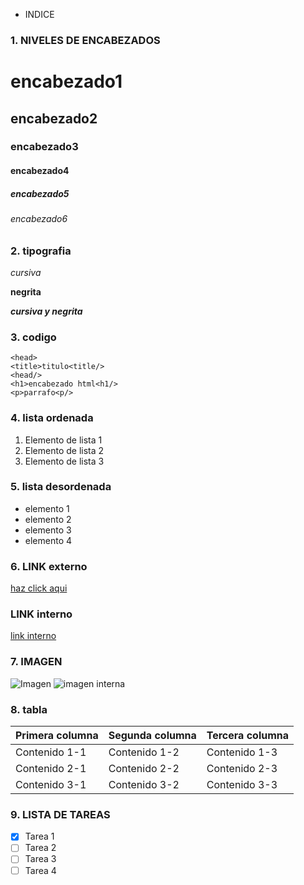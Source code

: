 * INDICE
### 1. NIVELES DE ENCABEZADOS
# encabezado1 
## encabezado2
### encabezado3
#### encabezado4
##### encabezado5
###### encabezado6
### 2. tipografia
*cursiva*

**negrita**

***cursiva y negrita***
### 3. codigo
~~~
<head>
<title>titulo<title/>
<head/>
<h1>encabezado html<h1/>
<p>parrafo<p/>

~~~
### 4. lista ordenada
1. Elemento de lista 1
2.  Elemento de lista 2
3.   Elemento de lista 3
   
### 5. lista desordenada
*   elemento 1
*   elemento 2
*   elemento 3
*   elemento 4
### 6. LINK externo
[haz click aqui](http://www.facebook.com)
### LINK interno 
[link interno ]( https://github.com/MohamedJR1/MohamedJR1/new/main?filename=README.md&path=%2F&value=-+%F0%9F%91%8B+Hi%2C+I%E2%80%99m+%40MohamedJR1%0A-+%F0%9F%91%80+I%E2%80%99m+interested+in+...%0A-+%F0%9F%8C%B1+I%E2%80%99m+currently+learning+...%0A-+%F0%9F%92%9E%EF%B8%8F+I%E2%80%99m+looking+to+collaborate+on+...%0A-+%F0%9F%93%AB+How+to+reach+me+...%0A%0A%3C%21---%0AMohamedJR1%2FMohamedJR1+is+a+%E2%9C%A8+special+%E2%9C%A8+repository+because+its+%60README.md%60+%28this+file%29+appears+on+your+GitHub+profile.%0AYou+can+click+the+Preview+link+to+take+a+look+at+your+changes.%0A---%3E%0A)

### 7. IMAGEN

![Imagen](https://user-images.githubusercontent.com/115191510/199251311-30b795ca-ad68-4507-9720-4fb8844ccf7d.png)
![imagen interna](/home/mohamed/Descargas/local.jpeg)


### 8. tabla
| Primera columna | Segunda columna | Tercera columna |
| -- | -- | -- |
| Contenido 1-1 | Contenido 1-2 | Contenido 1-3 |
| Contenido 2-1 | Contenido 2-2 | Contenido 2-3 |
| Contenido 3-1 | Contenido 3-2 | Contenido 3-3 |
### 9. LISTA DE TAREAS
- [x] Tarea 1
- [ ] Tarea 2
- [ ] Tarea 3
- [ ]  Tarea 4
